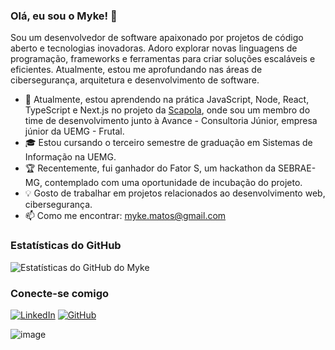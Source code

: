 ### Olá, eu sou o Myke! 👋

Sou um desenvolvedor de software apaixonado por projetos de código aberto e tecnologias inovadoras. Adoro explorar novas linguagens de programação, frameworks e ferramentas para criar soluções escaláveis e eficientes. Atualmente, estou me aprofundando nas áreas de cibersegurança, arquitetura e desenvolvimento de software.

- 🌱 Atualmente, estou aprendendo na prática JavaScript, Node, React, TypeScript e Next.js no projeto da [Scapola](https://github.com/LipeLino/SCAPOLA), onde sou um membro do time de desenvolvimento junto à Avance - Consultoria Júnior, empresa júnior da UEMG - Frutal.
- 🎓 Estou cursando o terceiro semestre de graduação em Sistemas de Informação na UEMG.
- 🏆 Recentemente, fui ganhador do Fator S, um hackathon da SEBRAE-MG, contemplado com uma oportunidade de incubação do projeto.
- 💡 Gosto de trabalhar em projetos relacionados ao desenvolvimento web, cibersegurança.
- 📫 Como me encontrar: [myke.matos@gmail.com](mailto:myke.matos@gmail.com)

### Estatísticas do GitHub

![Estatísticas do GitHub do Myke](https://github-readme-stats.vercel.app/api?username=shishiv&show_icons=true&theme=radical)

### Conecte-se comigo

[![LinkedIn](https://img.shields.io/badge/LinkedIn-blue?style=flat&logo=linkedin)](https://www.linkedin.com/in/myke-matos/)
[![GitHub](https://img.shields.io/badge/GitHub-black?style=flat&logo=github)](https://github.com/shishiv)

![image](https://github.com/user-attachments/assets/2e7146ee-26ce-40f8-a4d7-40a80d1541ad)

